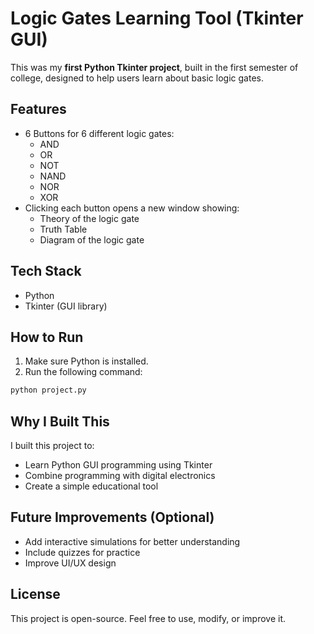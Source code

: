 # Logic Gates Learning Tool (Tkinter GUI)

This was my **first Python Tkinter project**, built in the first semester of college, designed to help users learn about basic logic gates.

## Features
- 6 Buttons for 6 different logic gates:
  - AND
  - OR
  - NOT
  - NAND
  - NOR
  - XOR
- Clicking each button opens a new window showing:
  - Theory of the logic gate
  - Truth Table
  - Diagram of the logic gate

## Tech Stack
- Python
- Tkinter (GUI library)

## How to Run
1. Make sure Python is installed.
2. Run the following command:

```bash
python project.py
```

## Why I Built This
I built this project to:
- Learn Python GUI programming using Tkinter
- Combine programming with digital electronics
- Create a simple educational tool

## Future Improvements (Optional)
- Add interactive simulations for better understanding
- Include quizzes for practice
- Improve UI/UX design

## License
This project is open-source. Feel free to use, modify, or improve it.
